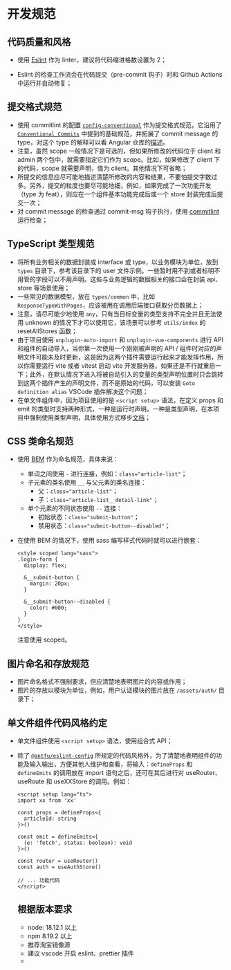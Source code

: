 # 开发规范

## 代码质量和风格

- 使用 [Eslint](https://eslint.org/) 作为 linter，建议将代码缩进格数设置为 2；

- Eslint  的检查工作流会在代码提交（pre-commit 钩子）时和 Github Actions 中运行并自动修复；


## 提交格式规范

- 使用 commitlint 的配置 [`config-conventional`](https://github.com/conventional-changelog/commitlint/tree/master/%40commitlint/config-conventional) 作为提交格式规范，它沿用了 [`Conventional Commits`](https://www.conventionalcommits.org/en/v1.0.0/) 中提到的基础规范，并拓展了 commit message 的 type，对这个 type 的解释可以看 Angular 仓库的[描述](https://github.com/angular/angular/blob/22b96b9/CONTRIBUTING.md#-commit-message-guidelines)。
- 注意，虽然 scope 一般情况下是可选的，但如果所修改的代码位于 client 和 admin 两个包中，就需要指定它们作为 scope。比如，如果修改了 client 下的代码，scope 就需要声明，值为 client。其他情况下可省略；
- 所提交的信息应尽可能地描述清楚所修改的内容和结果，不要怕提交字数过多。另外，提交的粒度也要尽可能地细，例如，如果完成了一次功能开发（type 为 feat），则应在一个组件基本功能完成后或一个 store 封装完成后提交一次；
- 对 commit message 的检查通过 commit-msg 钩子执行，使用 [commitlint](https://github.com/conventional-changelog/commitlint) 运行检查；

## TypeScript 类型规范

- 将所有业务相关的数据封装成 interface 或 type，以业务模块为单位，放到 `types` 目录下，参考该目录下的 user 文件示例。一些暂时用不到或者标明不用管的字段可以不用声明。这些与业务逻辑的数据相关的接口会在封装 api、store 等场景使用；
- 一些常见的数据模型，放在 `types/common` 中，比如 `ResponseTypeWithPages`，应该被用在调用后端接口获取分页数据上；
- 注意，请尽可能少地使用 `any`，只有当目标变量的类型支持不完全并且无法使用 unknown 的情况下才可以使用它，该场景可以参考 `utils/index` 的 resetAllStores 函数；
- 由于项目使用 `unplugin-auto-import` 和 `unplugin-vue-components` 进行 API 和组件的自动导入，当你第一次使用一个刚刚被声明的 API / 组件时对应的声明文件可能未及时更新，这是因为这两个插件需要运行起来才能发挥作用，所以你需要运行 vite 或者 vitest 启动 vite 开发服务器，如果还是不行就重启一下；此外，在默认情况下进入将被自动引入的变量的类型声明位置时只会跳转到这两个插件产生的声明文件，而不是原始的代码，可以安装 `Goto definition alias` VSCode 插件解决这个问题；
- 在单文件组件中，因为项目使用的是 `<script setup>` 语法，在定义 props 和 emit 的类型时支持两种形式，一种是运行时声明，一种是类型声明，在本项目中强制使用类型声明，具体使用方式移步[文档](https://cn.vuejs.org/api/sfc-script-setup.html#typescript-only-features)；

## CSS 类命名规范

- 使用 [BEM](https://getbem.com/) 作为命名规范，具体来说：

  - 单词之间使用 `-` 进行连接，例如：`class="article-list"`；
  - 子元素的类名使用 `__` 与父元素的类名连接：
    - 父：`class="article-list"`；
    - 子：`class="article-list__detail-link"`；
  - 单个元素的不同状态使用 `--` 连接：
    - 初始状态：`class="submit-button"`；
    - 禁用状态：`class="submit-button--disabled"`；

- 在使用 BEM 的情况下，使用 sass 编写样式代码时就可以进行嵌套：

  ```
  <style scoped lang="sass">
  .login-form {
    display: flex;
  
    &__submit-button {
      margin: 20px;
    }
  
    &__submit-button--disabled {
      color: #000;
    }
  }
  </style>
  ```

  注意使用 scoped。

## 图片命名和存放规范

- 图片命名格式不强制要求，但应清楚地表明图片的内容或作用；
- 图片的存放以模块为单位，例如，用户认证模块的图片放在 `/assets/auth/` 目录下；

## 单文件组件代码风格约定

- 单文件组件使用 `<script setup>` 语法，使用组合式 API；

- 除了 [`@antfu/eslint-config`](https://github.com/antfu/eslint-config) 所规定的代码风格外，为了清楚地表明组件的功能及输入输出，方便其他人维护和查看，将输入：`defineProps` 和 `defineEmits` 的调用放在 import 语句之后，还可在其后进行对 useRouter、useRoute 和 useXXStore 的调用。例如：

  ```
  <script setup lang="ts">
  import xx from 'xx'
  
  const props = defineProps<{
    articleId: string
  }>()
  
  const emit = defineEmits<{
    (e: 'fetch', status: boolean): void
  }>()
  
  const router = useRouter()
  const auth = useAuthStore()
  
  // ... 功能代码
  </script>
  ```

  ## 根据版本要求
  - node: 18.12.1 以上
  - npm 8.19.2 以上
  - 推荐淘宝镜像源
  - 建议 vscode 开启 eslint、prettier 插件
  - 